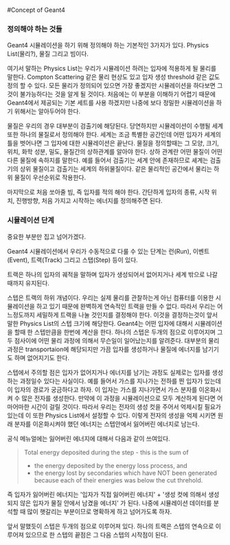 #Concept of Geant4

### 정의해야 하는 것들

Geant4 시뮬레이션을 하기 위해 정의해야 하는 기본적인 3가지가 있다. Physics List(물리?), 물질 그리고 빔이다.

여기서 말하는 Physics List는 우리가 시뮬레이션 하려는 입자에 적용하게 될 물리를 말한다.
Compton Scattering 같은 물리 현상도 있고 입자 생성 threshold 같은 값도 정의 할 수 있다.
모든 물리가 정의되어 있으면 가장 좋겠지만 시뮬레이션을 하다보면 그것이 불가능하다는 것을 알게 될 것이다.
처음에는 이 부분을 이해하기 어렵기 때문에 Geant4에서 제공되는 기본 세트를 사용 하겠지만
나중에 보다 정밀한 시뮬레이션을 하기 위해서는 알아두어야 한다.

물질은 우리의 경우 대부분이 검출기에 해당된다. 당연하지만 시뮬레이션이 수행될 세계 또한 하나의 물질로서 정의해야 한다.
세계는 조금 특별한 공간인데 어떤 입자가 세계의 틀을 벗어나면 그 입자에 대한 시뮬레이션은 끝난다.
물질을 정의할때는 그 모양, 크기, 위치, 화학 성분, 밀도, 물질간의 상하관계를 알아야 한다.
상하 관계란 어떤 물질이 어떤 다른 물질에 속하지를 말한다.
예를 들어서 검출기는 세계 안에 존재하므로 셰계는 검출기의 상위 물질이고 검출기는 세계의 하위물질이다.
같은 물리적인 공간에서 물리는 하위 물질이 우선순위로 작용한다. 

마지막으로 처음 쏘아줄 빔, 즉 입자를 적의 해야 한다. 간단하게 입자의 종류, 시작 위치, 진행방향, 처음 가지고 시작하는 에너지를 정의해주면 된다.

### 시뮬레이션 단계

중요한 부분만 집고 넘어가겠다.

Geant4 시뮬레이션에서 우리가 수동적으로 다룰 수 있는 단계는 런(Run), 이벤트(Event), 트랙(Track) 그리고 스탭(Step) 등이 있다.

트랙은 하나의 입자의 궤적을 말하며 입자가 생성되어서 없어지거나 세계 밖으로 나갈 때까지 유지된다.

스텝은 트랙의 하위 개념이다. 우리는 실제 물리를 관찰하는게 아닌 컴퓨터를 이용한 시뮬레이션을 하고 있기 때문에 완벽하게 연속적인 트랙을 만들 수 없다. 따라서 우리는 어느정도까지 세밀하게 트랙을 나눌 것인지를 결정해야 한다. 이것을 결정하는것이 앞서 말한 Physics List의 스텝 크기에 해당한다. Geant4는 어떤 입자에 대해서 시뮬레이션을 할때 한 스텝만큼을 한번에 계산을 한다. 하나의 스텝은 두개의 점으로 이루어지며 그 두 점사이에 어떤 물리 과정에 의해서 무슨일이 일어났는지를 알려준다. 대부분의 물리 과정은 transportaion에 해당되지만 가끔 입자를 생성하거나 물질에 에너지를 남기기도 하며 없어지기도 한다. 

스텝에서 주의할 점은 입자가 없어지거나 에너지를 남기는 과정도 실제로는 입자를 생성하는 과정일수 있다는 사실이다. 예를 들어서 가스를 지나가는 전하를 띈 입자가 있는데 이 입자의 경로가 궁금하다고 하자. 이 입자는 가스를 지나가면서 가스 분자를 이온화시켜 수 많은 전자를 생성한다. 만약에 이 과정을 시뮬레이션으로 모두 계산하게 된다면 어마어마한 시간이 걸릴 것이다. 따라서 우리는 전자의 생성 컷을 주어서 억제시킬 필요가 있는데 이 또한 Physics List에서 설정할 수 있다. 이렇게 전자의 생성을 억제 시키면 원래 분자를 이온화시켜야 했던 에너지는 스텝안에서 잃어버린 에너지로 남는다. 

공식 메뉴얼에는 잃어버린 에너지에 대해서 다음과 같이 쓰여있다. 
> Total energy deposited during the step - this is the sum of
> - the energy deposited by the energy loss process, and
> - the energy lost by secondaries which have NOT been generated because each of their energies was below the cut threhold.

즉 입자가 잃어버린 에너지는 '입자가 직접 잃어버린 에너지' + '생성 컷에 의해서 생성되지 않은 입자가 물질 안에서 남겼을 에너지' 가 된다. 나중에 시뮬레이션 데이터를 분석할 때 많이 햇갈리는 부분이므로 명확하게 하고 넘어가도록 하자.

앞서 말했듯이 스텝은 두개의 점으로 이루어져 있다. 하나의 트랙은 스텝의 연속으로 이루어져 있으므로 한 스텝의 끝점은 그 다음 스텝의 시작점이 된다.
